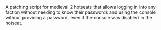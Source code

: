 A patching script for medieval 2 hotseats that allows logging in into any faction without needing to know their passwords and using the console without providing a password, even if the console was disabled in the hotseat.
